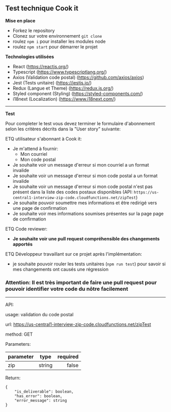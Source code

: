 ## Test technique Cook it

**Mise en place**

- Forkez le repository
- Clonez sur votre environnement `git clone`
- roulez `npm i` pour installer les modules node
- roulez `npm start` pour démarrer le projet

**Technologies utilisées**

- React (https://reactjs.org/)
- Typescript (https://www.typescriptlang.org/)
- Axios (Validation code postal) (https://github.com/axios/axios)
- Jest (Tests unitaire) (https://jestjs.io/)
- Redux (Langue et Theme) (https://redux.js.org/)
- Styled component (Styling) (https://styled-components.com/)
- i18next (Localization) (https://www.i18next.com/)

---

**Test**

Pour completer le test vous devez terminer le formulaire d'abonnement selon les critères décrits dans la "User story" suivante:

ETQ utilisateur s'abonnant à Cook it:

- Je m'attend à fournir:
  - Mon courriel
  - Mon code postal
- Je souhaite voir un message d'erreur si mon courriel a un format invalide
- Je souhaite voir un message d'erreur si mon code postal a un format invalide
- Je souhaite voir un message d'erreur si mon code postal n'est pas présent dans la liste des codes postaux disponibles (API: `https://us-central1-interview-zip-code.cloudfunctions.net/zipTest`)
- Je souhaite pouvoir soumettre mes informations et être redirigé vers une page de confirmation
- Je souhaite voir mes informations soumises présentes sur la page page de confirmation

ETQ Code reviewer:

- **Je souhaite voir une pull request compréhensible des changements apportés**

ETQ Développeur travaillant sur ce projet après l'implémentation:

- je souhaite pouvoir rouler les tests unitaires (`npm run test`) pour savoir si mes changements ont causés une régression

### Attention: Il est très important de faire une pull request pour pouvoir identifier votre code du nôtre facilement

---

API:

usage: validation du code postal

url: https://us-central1-interview-zip-code.cloudfunctions.net/zipTest

method: GET

Parameters:

| parameter |  type  | required |
| --------- | :----: | -------: |
| zip       | string |    false |

Return:

```
{
    "is_deliverable": boolean,
    "has_error": boolean,
    "error_message": string
}
```
